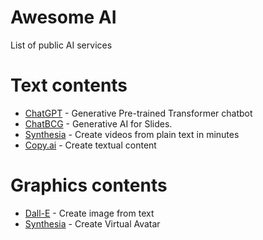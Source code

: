 # Awesome AI
List of public AI services


##

# Text contents

- [ChatGPT](https://chat.openai.com/) - Generative Pre-trained Transformer chatbot
- [ChatBCG](https://www.chatbcg.com/) - Generative AI for Slides.
- [Synthesia](https://www.synthesia.io) - Create videos from plain text in minutes
- [Copy.ai](https://copy.ai) - Create textual content

# Graphics contents

- [Dall-E](https://openai.com/dall-e-2/) - Create image from text
- [Synthesia](https://synthesia.io) - Create Virtual Avatar

<!--
⭕️ notion.so/ai - genera newsletter e molto altro
⭕️ tome.app - genera presentazioni 
⭕️ waymark.com - ai video creator 
⭕️ namelix.com - genera domain name
⭕️ withflair.ai - genera branded content 
⭕️ personacardai.com - genera personas da CRM
⭕️ clickable.so - genera ads content
⭕️ runwayml.com - crea, edita immagini e video
⭕️ donotpay.com - avvocato AI
⭕️ midjourney.com - genera immagini da testo
⭕️ sloyd.ai - genera 3D content da testo
⭕️ descript.com - genera voce da testo
⭕️ timelyapp.com - traccia il tuo tempo
⭕️ avatarai.me - genera foto profilo
⭕️ personal.ai - crea AI dai tuoi ricordi
-->
